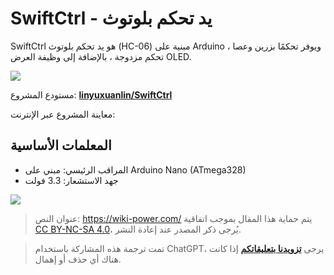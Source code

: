 # SwiftCtrl - يد تحكم بلوتوث

SwiftCtrl هو يد تحكم بلوتوث (HC-06) مبنية على Arduino ، ويوفر تحكمًا بزرين وعصا تحكم مزدوجة ، بالإضافة إلى وظيفة العرض OLED.

![](https://img.wiki-power.com/d/wiki-media/img/20200221145040.png)

مستودع المشروع: [**linyuxuanlin/SwiftCtrl**](https://github.com/linyuxuanlin/SwiftCtrl)

معاينة المشروع عبر الإنترنت:

<div class="altium-iframe-viewer">
  <div
    class="altium-ecad-viewer"
    data-project-src="https://github.com/linyuxuanlin/SwiftCtrl/raw/master/Hardware/SwiftCtrl.zip"
  ></div>
</div>

## المعلمات الأساسية

- المراقب الرئيسي: مبني على Arduino Nano (ATmega328)
- جهد الاستشعار: 3.3 فولت

![](https://img.wiki-power.com/d/wiki-media/img/20200311182440.png)

> عنوان النص: <https://wiki-power.com/>
> يتم حماية هذا المقال بموجب اتفاقية [CC BY-NC-SA 4.0](https://creativecommons.org/licenses/by/4.0/deed.zh)، يُرجى ذكر المصدر عند إعادة النشر.

> تمت ترجمة هذه المشاركة باستخدام ChatGPT، يرجى [**تزويدنا بتعليقاتكم**](https://github.com/linyuxuanlin/Wiki_MkDocs/issues/new) إذا كانت هناك أي حذف أو إهمال.